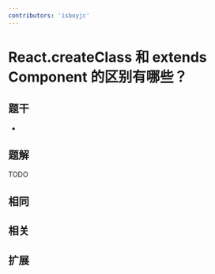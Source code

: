 ```yaml
---
contributors: 'isboyjc'
---
```


# React.createClass 和 extends Component 的区别有哪些？


## 题干

- 



## 题解

<!-- ::: details 点我查看题解 -->

  TODO

<!-- ::: -->



## 相同


## 相关


## 扩展

